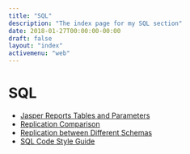 ```yaml
---
title: "SQL"
description: "The index page for my SQL section"
date: 2018-01-27T00:00:00-00:00
draft: false
layout: "index"
activemenu: "web"
---
```


# SQL

* [Jasper Reports Tables and Parameters](/sql/jasper-table-parameters/)
* [Replication Comparison](/sql/replicationcomparison/)
* [Replication between Different Schemas](/sql/replicationdifferentschemas/)
* [SQL Code Style Guide](/sql/sql-code-guide/)